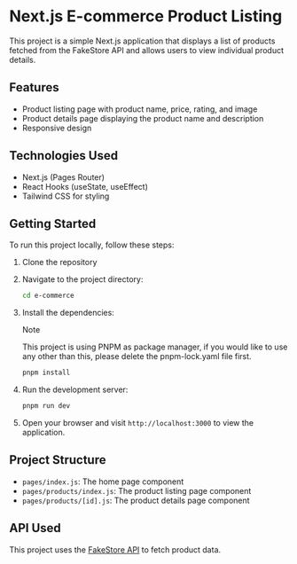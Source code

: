 # Next.js E-commerce Product Listing

This project is a simple Next.js application that displays a list of products fetched from the FakeStore API and allows users to view individual product details.

## Features

- Product listing page with product name, price, rating, and image
- Product details page displaying the product name and description
- Responsive design

## Technologies Used

- Next.js (Pages Router)
- React Hooks (useState, useEffect)
- Tailwind CSS for styling

## Getting Started

To run this project locally, follow these steps:

1. Clone the repository

2. Navigate to the project directory:

   ```bash
   cd e-commerce
   ```

3. Install the dependencies:

   > [!NOTE]
   > This project is using PNPM as package manager, if you would like to use any other than this, please delete the pnpm-lock.yaml file first.

   ```bash
   pnpm install
   ```

4. Run the development server:

   ```bash
   pnpm run dev
   ```

5. Open your browser and visit `http://localhost:3000` to view the application.

## Project Structure

- `pages/index.js`: The home page component
- `pages/products/index.js`: The product listing page component
- `pages/products/[id].js`: The product details page component

## API Used

This project uses the [FakeStore API](https://fakestoreapi.com/) to fetch product data.
